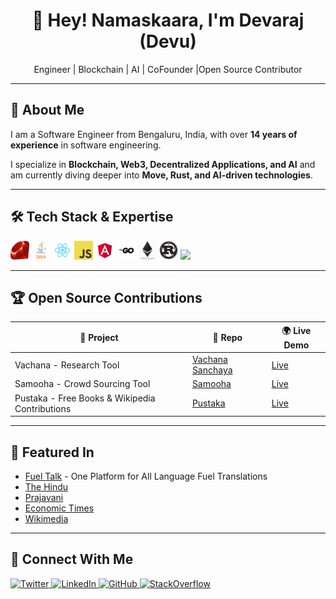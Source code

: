 <h1 align="center">👋 Hey! Namaskaara, I'm Devaraj (Devu)</h1>

<p align="center">
  Engineer | Blockchain | AI | CoFounder |Open Source Contributor
</p>

---

## 🚀 About Me

I am a Software Engineer from Bengaluru, India, with over **14 years of experience** in software engineering.

I specialize in **Blockchain, Web3, Decentralized Applications, and AI** and am currently diving deeper into **Move, Rust, and AI-driven technologies**.

---

## 🛠️ Tech Stack & Expertise

<p>
  <code><img height="30" src="https://raw.githubusercontent.com/github/explore/main/topics/ruby/ruby.png"></code>
  <code><img height="30" src="https://raw.githubusercontent.com/github/explore/main/topics/java/java.png"></code>
  <code><img height="30" src="https://raw.githubusercontent.com/github/explore/main/topics/react/react.png"></code>
  <code><img height="30" src="https://raw.githubusercontent.com/github/explore/main/topics/javascript/javascript.png"></code>
  <code><img height="30" src="https://raw.githubusercontent.com/github/explore/main/topics/angular/angular.png"></code>
  <code><img height="30" src="https://raw.githubusercontent.com/github/explore/main/topics/go/go.png"></code>
  <code><img height="30" src="https://raw.githubusercontent.com/github/explore/main/topics/ethereum/ethereum.png"></code>
  <code><img height="30" src="https://raw.githubusercontent.com/github/explore/main/topics/rust/rust.png"></code>
  <code><img height="30" src="https://upload.wikimedia.org/wikipedia/commons/8/8a/Move_logo.svg"></code>
</p>

---

## 🏆 Open Source Contributions

<table>
  <thead>
    <tr>
      <th>📌 Project</th>
      <th>🔗 Repo</th>
      <th>🌍 Live Demo</th>
    </tr>
  </thead>
  <tbody>
    <tr>
      <td>Vachana - Research Tool</td>
      <td><a href="https://github.com/sanchaya/vachanasanchaya">Vachana Sanchaya</a></td>
      <td><a href="https://vachana.sanchaya.net/">Live</a></td>
    </tr>
    <tr>
      <td>Samooha - Crowd Sourcing Tool</td>
      <td><a href="https://github.com/sanchaya/samoohasanchaya">Samooha</a></td>
      <td><a href="https://samooha.sanchaya.net/">Live</a></td>
    </tr>
    <tr>
      <td>Pustaka - Free Books & Wikipedia Contributions</td>
      <td><a href="https://github.com/sanchaya/pustakasanchaya">Pustaka</a></td>
      <td><a href="https://pustaka.sanchaya.net/">Live</a></td>
    </tr>
  </tbody>
</table>

---

## 📰 Featured In

- [Fuel Talk](https://twitter.com/fuelproject/status/781942155166134272/photo/1) - One Platform for All Language Fuel Translations
- [The Hindu](https://www.thehindu.com/news/national/karnataka/vachana-site-gets-more-than-5-lakh-hits/article5733383.ece)
- [Prajavani](https://www.prajavani.net/article/%E0%B2%85%E0%B2%A8%E0%B2%BF%E0%B2%B0%E0%B3%8D%E0%B2%B5%E0%B2%9A%E0%B2%A8-%E0%B2%87-%E0%B2%A8%E0%B2%BF%E0%B2%B0%E0%B3%8D%E0%B2%B5%E0%B2%9A%E0%B2%A8)
- [Economic Times](https://economictimes.indiatimes.com/magazines/panache/now-read-vachanas-online/articleshow/45611801.cms)
- [Wikimedia](https://diff.wikimedia.org/2014/03/12/11th-century-kannada-literature-to-enrich-wikisource/)

---

## 📢 Connect With Me

<p>
  <a href="https://twitter.com/devudilip">
    <img src="https://img.shields.io/twitter/follow/devudilip?style=social" alt="Twitter">
  </a>
  <a href="https://www.linkedin.com/in/devudilip/">
    <img src="https://img.shields.io/badge/-devudilip-blue?style=flat-square&logo=Linkedin&logoColor=white" alt="LinkedIn">
  </a>
  <a href="https://github.com/devudilip">
    <img src="https://img.shields.io/github/followers/devudilip?label=Follow&style=social" alt="GitHub">
  </a>
  <a href="https://stackoverflow.com/users/955134/devudilip">
    <img src="https://stackoverflow.design/assets/img/logos/so/logo-stackoverflow.svg" style="height: 30px;" alt="StackOverflow">
  </a>
</p>
